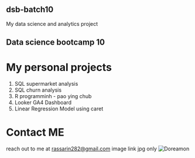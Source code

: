 ## dsb-batch10
My data science and analytics project

## Data science bootcamp 10
# My personal projects

1. SQL supermarket analysis
2. SQL churn analysis
3. R programminh - pao ying chub
4. Looker GA4 Dashboard
5. Linear Regression Model using caret

# Contact ME
reach out to me at rassarin282@gmail.com
image link jpg only
![Doreamon](https://upload.wikimedia.org/wikipedia/en/b/bd/Doraemon_character.png)

